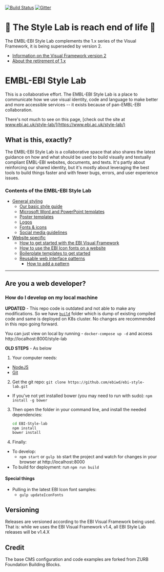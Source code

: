 [![Build Status](https://travis-ci.org/ebiwd/EBI-Style-lab.svg?branch=master)](https://travis-ci.org/ebiwd/EBI-Style-lab)
[![Gitter](https://img.shields.io/gitter/room/nwjs/nw.js.svg)](https://gitter.im/ebiwd/EBI-Framework)

# 🚨 The Style Lab is reach end of life 🚨

The EMBL-EBI Style Lab complements the 1.x series of the Visual Framework, it is being superseded by version 2.

- [Information on the Visual Framework version 2](https://stable.visual-framework.dev/)
- [About the retirement of 1.x](https://www.ebi.ac.uk/style-lab/websites/framework-next/)

# EMBL-EBI Style Lab

This is a collaborative effort. The EMBL-EBI Style Lab is a place to communicate how we use visual identity, code and language to make better and more accessible services -- it exists because of pan-EMBL-EBI collaboration.

There's not much to see on this page, [check out the site at www.ebi.ac.uk/style-lab/](https://www.ebi.ac.uk/style-lab/)

## What is this, exactly?

The EMBL-EBI Style Lab is a collaborative space that also shares the latest guidance on how and what should be used to build visually and textually compliant EMBL-EBI websites, documents, and texts. It's partly about reinforcing our shared identity, but it's mostly about leveraging the best tools to build things faster and with fewer bugs, errors, and user experience issues.

### Contents of the EMBL-EBI Style Lab

- [General styling](httpss://www.ebi.ac.uk/style-lab/)
  - [Our basic style guide](https://www.ebi.ac.uk/style-lab/general/)
  - [Microsoft Word and PowerPoint templates](https://www.ebi.ac.uk/style-lab/general/templates/)
  - [Poster templates](https://www.ebi.ac.uk/style-lab/general/templates/)
  - [Logos](https://www.ebi.ac.uk/style-lab/general/templates/)
  - [Fonts & icons](https://www.ebi.ac.uk/style-lab/general/fonts/)
  - [Social media guidelines](https://www.ebi.ac.uk/style-lab/general/social/)
- [Website specific](https://www.ebi.ac.uk/style-lab/websites/)
  - [How to get started with the EBI Visual Framework](https://www.ebi.ac.uk/style-lab/websites/#implementing)
  - [How to use the EBI Icon fonts on a website](https://www.ebi.ac.uk/style-lab/general/fonts/)
  - [Boilerplate templates to get started](https://www.ebi.ac.uk/style-lab/websites/sample-site/)
  - [Reusable web interface patterns](https://www.ebi.ac.uk/style-lab/websites/patterns/)
    - [How to add a pattern](https://www.ebi.ac.uk/style-lab/websites/patterns/howto/)

---

## Are you a web developer?

### How do I develop on my local machine

**UPDATED** - This repo code is outdated and not able to make any modifications. So we have [`build`](./build/) folder which is dump of existing compiled code and same is deployed on K8s cluster. No changes are recommended in this repo going forward.

You can just view on local by running - `docker-compose up -d` and access http://localhost:8000/style-lab

**OLD STEPS** - As below 

1. Your computer needs:
  - [NodeJS](https://nodejs.org/en/)
  - [Git](https://git-scm.com/)
2. Get the git repo: `git clone https://github.com/ebiwd/ebi-style-lab.git`
  - If you've not yet installed bower (you may need to run with sudo): `npm install -g bower`
3. Then open the folder in your command line, and install the needed dependencies:
    ```bash
    cd EBI-Style-lab
    npm install
    bower install
    ```
4. Finally:
  - To develop: 
    - `npm start` or `gulp bb` start the project and watch for changes in your browser at http://localhost:8000
  - To build for deployment: run `npm run build`

#### Special things

- Pulling in the latest EBI Icon font samples:
     - `gulp updateIconFonts`

## Versioning

Releases are versioned according to the EBI Visual Framework being used. That is: while we uses the EBI Visual Framework v1.4, all EBI Style Lab releases will be v1.4.X

## Credit

The base CMS configuration and code examples are forked from ZURB Foundation Building Blocks.

